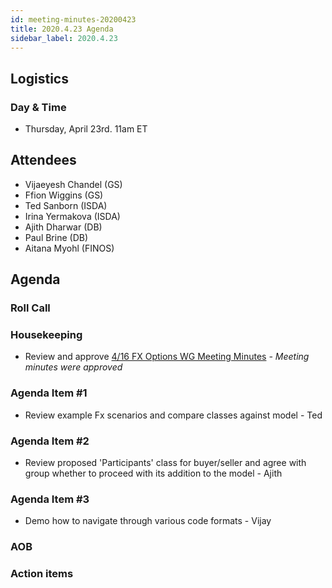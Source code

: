 ```yaml
---
id: meeting-minutes-20200423
title: 2020.4.23 Agenda
sidebar_label: 2020.4.23
---
```


## Logistics 
### Day & Time
* Thursday, April 23rd. 11am ET

## Attendees
* Vijaeyesh Chandel (GS)
* Ffion Wiggins (GS)
* Ted Sanborn (ISDA)
* Irina Yermakova (ISDA)
* Ajith Dharwar (DB)
* Paul Brine (DB)
* Aitana Myohl (FINOS)

## Agenda

### Roll Call

### Housekeeping
* Review and approve [4/16 FX Options WG Meeting Minutes](https://github.com/finos/alloy/blob/master/meeting-minutes/fx-options-wg/2020.4.16-fx-options-wg-meeting.md) _- Meeting minutes were approved_

### Agenda Item #1
* Review example Fx scenarios and compare classes against model - Ted
### Agenda Item #2
* Review proposed 'Participants' class for buyer/seller and agree with group whether to proceed with its addition to the model - Ajith
### Agenda Item #3
* Demo how to navigate through various code formats - Vijay
### AOB

### Action items
